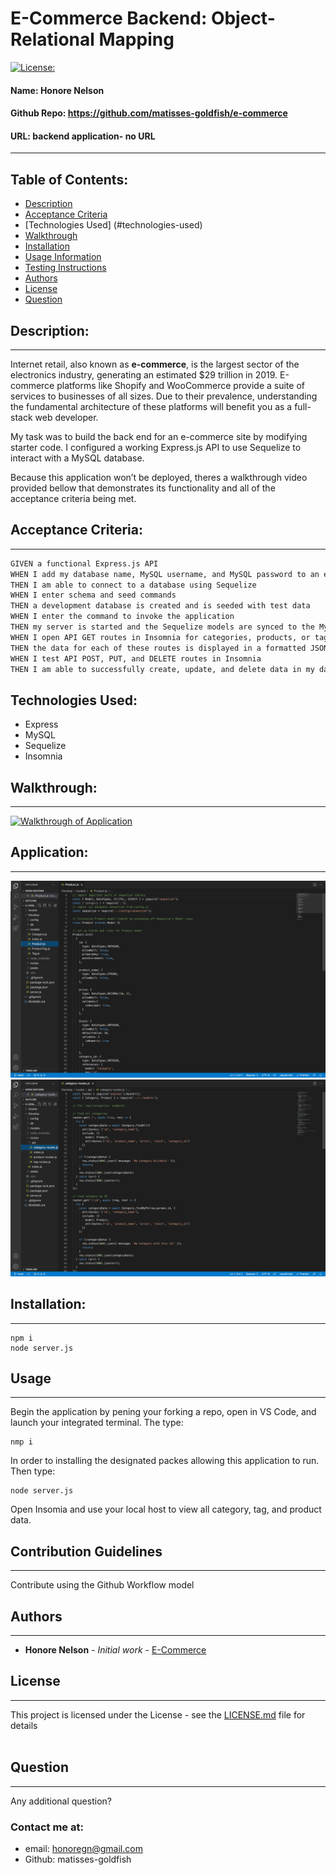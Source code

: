 # E-Commerce Backend: Object-Relational Mapping
[![License: ](https://img.shields.io/badge/license--brightgreen)](https://opensource.org/licenses/)
#### **Name:** Honore Nelson
#### **Github Repo:** https://github.com/matisses-goldfish/e-commerce
#### **URL:** backend application- no URL
---
    
##  Table of Contents:
* [Description](#description)
* [Acceptance Criteria](#acceptance-criteria)
* [Technologies Used] (#technologies-used)
* [Walkthrough](#walkthrough)
* [Installation](#installation)
* [Usage Information](#usage)
* [Testing Instructions](#testing)
* [Authors](#authors)
* [License](#license)
* [Question](#questions)


## Description:
---
Internet retail, also known as **e-commerce**, is the largest sector of the electronics industry, generating an estimated $29 trillion in 2019. E-commerce platforms like Shopify and WooCommerce provide a suite of services to businesses of all sizes. Due to their prevalence, understanding the fundamental architecture of these platforms will benefit you as a full-stack web developer.

My task was to build the back end for an e-commerce site by modifying starter code. I configured a working Express.js API to use Sequelize to interact with a MySQL database.

Because this application won’t be deployed, theres a walkthrough video provided bellow that demonstrates its functionality and all of the acceptance criteria being met. 

## Acceptance Criteria:
---
```md
GIVEN a functional Express.js API
WHEN I add my database name, MySQL username, and MySQL password to an environment variable file
THEN I am able to connect to a database using Sequelize
WHEN I enter schema and seed commands
THEN a development database is created and is seeded with test data
WHEN I enter the command to invoke the application
THEN my server is started and the Sequelize models are synced to the MySQL database
WHEN I open API GET routes in Insomnia for categories, products, or tags
THEN the data for each of these routes is displayed in a formatted JSON
WHEN I test API POST, PUT, and DELETE routes in Insomnia
THEN I am able to successfully create, update, and delete data in my database
```

## Technologies Used: 
- Express
- MySQL
- Sequelize
- Insomnia

## Walkthrough:
---
[![Walkthrough of Application](https://img.youtube.com/vi/PIoSTi4UfR4/0.jpg)](https://www.youtube.com/watch?v=PIoSTi4UfR4)

## Application:
---
![model javascript](ss1.png)
![routes javascript](ss2.png)

## Installation:
---
    npm i
    node server.js


## Usage
---
Begin the application by pening your forking a repo, open in VS Code, and launch your integrated terminal. The type:

    nmp i

In order to installing the designated packes allowing this application to run. Then type:

    node server.js
Open Insomia and use your local host to view all category, tag, and product data. 

    
## Contribution Guidelines
---
Contribute using the Github Workflow model

    
## Authors
---
* **Honore Nelson** - *Initial work* - [E-Commerce](https://github.com/matisses-goldfish/e-commerce)
    
## License
---

This project is licensed under the  License - see the [LICENSE.md](LICENSE.md) file for details
<br></br>

## Question
---
Any additional question? 
### Contact me at:
* email: honoregn@gmail.com
* Github: matisses-goldfish
